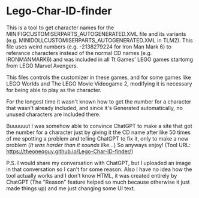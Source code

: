 # Lego-Char-ID-finder
This is a tool to get character names for the MINIFIGCUSTOMISERPARTS_AUTOGENERATED.XML file and its variants (e.g. MINIDOLLCUSTOMISERPARTS_AUTOGENERATED.XML in TLM2). This file uses weird numbers (e.g. -2138279224 for Iron Man Mark 6) to referance characters instead of the normal CD names (e.g. IRONMANMARK6) and was included in all Tt Games' LEGO games startomg from LEGO Marvel Avengers.

This files controls the customizer in these games, and for some games like LEGO Worlds and The LEGO Movie Videogame 2, modifying it is necessary for being able to play as the character.

For the longest time it wasn't known how to get the number for a character that wasn't already included, and since it's Generated automatically, no unused characters are included there.

Buuuuuut I was somehow able to convince ChatGPT to make a site that got the number for a character just by giving it the CD name after like 50 times of me spotting a problem and telling ChatGPT to fix it, only to make a new problem (*It was harder than it sounds like...*) So anyways enjoy! (Tool URL: https://theoneqguy.github.io/Lego-Char-ID-finder/)

P.S. I would share my conversation with ChatGPT, but I uploaded an image in that conversation so I can't for some reason. Also I have no idea how the tool actually works and I don't know HTML, it was created entirely by ChatGPT (The "Reason" feature helped so much because otherwise it just made things up) and me just changing some UI text.
